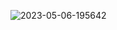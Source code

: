 ![2023-05-06-195642](https://user-images.githubusercontent.com/55334727/236639627-1c2d00f7-7169-449d-84bd-9d0bb8fd9c6c.png)
